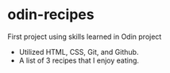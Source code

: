 # odin-recipes
First project using skills learned in Odin project

  - Utilized HTML, CSS, Git, and Github.
  - A list of 3 recipes that I enjoy eating.
 
